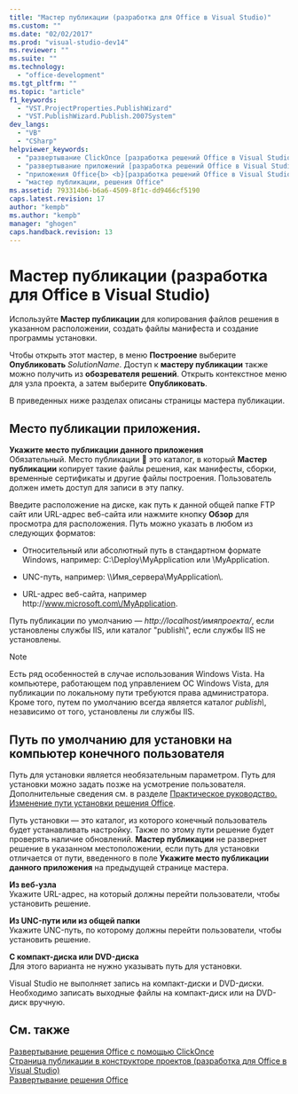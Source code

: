 ```yaml
---
title: "Мастер публикации (разработка для Office в Visual Studio)"
ms.custom: ""
ms.date: "02/02/2017"
ms.prod: "visual-studio-dev14"
ms.reviewer: ""
ms.suite: ""
ms.technology: 
  - "office-development"
ms.tgt_pltfrm: ""
ms.topic: "article"
f1_keywords: 
  - "VST.ProjectProperties.PublishWizard"
  - "VST.PublishWizard.Publish.2007System"
dev_langs: 
  - "VB"
  - "CSharp"
helpviewer_keywords: 
  - "развертывание ClickOnce [разработка решений Office в Visual Studio], мастер публикации"
  - "развертывание приложений [разработка решений Office в Visual Studio], мастер публикации"
  - "приложения Office{b> <b}[разработка решений Office в Visual Studio], мастер публикации"
  - "мастер публикации, решения Office"
ms.assetid: 793314b6-b6a6-4509-8f1c-dd9466cf5190
caps.latest.revision: 17
author: "kempb"
ms.author: "kempb"
manager: "ghogen"
caps.handback.revision: 13
---
```

# Мастер публикации (разработка для Office в Visual Studio)
  Используйте **Мастер публикации** для копирования файлов решения в указанном расположении, создать файлы манифеста и создание программы установки.  
  
 Чтобы открыть этот мастер, в меню **Построение** выберите **Опубликовать** *SolutionName*.  Доступ к **мастеру публикации** также можно получить из **обозревателя решений**.  Открыть контекстное меню для узла проекта, а затем выберите **Опубликовать**.  
  
 В приведенных ниже разделах описаны страницы мастера публикации.  
  
## Место публикации приложения.  
 **Укажите место публикации данного приложения**  
 Обязательный.  Место публикации  это каталог, в который **Мастер публикации** копирует такие файлы решения, как манифесты, сборки, временные сертификаты и другие файлы построения.  Пользователь должен иметь доступ для записи в эту папку.  
  
 Введите расположение на диске, как путь к данной общей папке FTP сайт или URL\-адрес веб\-сайта или нажмите кнопку **Обзор** для просмотра для расположения.  Путь можно указать в любом из следующих форматов:  
  
-   Относительный или абсолютный путь в стандартном формате Windows, например: C:\\Deploy\\MyApplication или \\MyApplication.  
  
-   UNC\-путь, например: \\\\Имя\_сервера\\MyApplication\\.  
  
-   URL\-адрес веб\-сайта, например http:\/\/www.microsoft.com\/MyApplication.  
  
 Путь публикации по умолчанию — *http:\/\/localhost\/имяпроекта\/*, если установлены службы IIS, или каталог "publish\\", если службы IIS не установлены.  
  
> [!NOTE]  
>  Есть ряд особенностей в случае использования Windows Vista.  На компьютере, работающем под управлением ОС Windows Vista, для публикации по локальному пути требуются права администратора.  Кроме того, путем по умолчанию всегда является каталог *publish\\*, независимо от того, установлены ли службы IIS.  
  
## Путь по умолчанию для установки на компьютер конечного пользователя  
 Путь для установки является необязательным параметром.  Путь для установки можно задать позже на усмотрение пользователя.  Дополнительные сведения см. в разделе [Практическое руководство. Изменение пути установки решения Office](http://msdn.microsoft.com/ru-ru/d0eaa07b-2d72-4902-899f-2f9fb165b8fd).  
  
 Путь установки — это каталог, из которого конечный пользователь будет устанавливать настройку.  Также по этому пути решение будет проверять наличие обновлений.  **Мастер публикации** не развернет решение в указанном местоположении, если путь для установки отличается от пути, введенного в поле **Укажите место публикации данного приложения** на предыдущей странице мастера.  
  
 **Из веб\-узла**  
 Укажите URL\-адрес, на который должны перейти пользователи, чтобы установить решение.  
  
 **Из UNC\-пути или из общей папки**  
 Укажите UNC\-путь, по которому должны перейти пользователи, чтобы установить решение.  
  
 **С компакт\-диска или DVD\-диска**  
 Для этого варианта не нужно указывать путь для установки.  
  
 Visual Studio не выполняет запись на компакт\-диски и DVD\-диски.  Необходимо записать выходные файлы на компакт\-диск или на DVD\-диск вручную.  
  
## См. также  
 [Развертывание решения Office с помощью ClickOnce](../vsto/deploying-an-office-solution-by-using-clickonce.md)   
 [Страница публикации в конструкторе проектов &#40;разработка для Office в Visual Studio&#41;](../vsto/publish-page-project-designer-office-development-in-visual-studio.md)   
 [Развертывание решения Office](../vsto/deploying-an-office-solution.md)  
  
  
